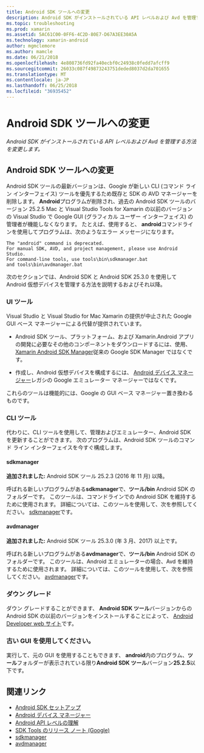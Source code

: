 ```yaml
---
title: Android SDK ツールへの変更
description: Android SDK がインストールされている API レベルおよび Avd を管理する方法を変更します。
ms.topic: troubleshooting
ms.prod: xamarin
ms.assetid: 5AC61C00-0FF6-4C2D-80E7-D67A3EE30A5A
ms.technology: xamarin-android
author: mgmclemore
ms.author: mamcle
ms.date: 06/21/2018
ms.openlocfilehash: 4e808736fd92fa40ecbf0c24938c0fedd7afcff9
ms.sourcegitcommit: 26033c087f49873243751deded8037d2da701655
ms.translationtype: MT
ms.contentlocale: ja-JP
ms.lasthandoff: 06/25/2018
ms.locfileid: "36935452"
---
```

# <a name="changes-to-the-android-sdk-tooling"></a>Android SDK ツールへの変更

_Android SDK がインストールされている API レベルおよび Avd を管理する方法を変更します。_

## <a name="changes-to-android-sdk-tooling"></a>Android SDK ツールへの変更

Android SDK ツールの最新バージョンは、Google が新しい CLI (コマンド ライン インターフェイス) ツールを優先するため既存と SDK の AVD マネージャーを削除します。 **Android**プログラムが削除され、過去の Android SDK ツールのバージョン 25.2.5 Mac と Visual Studio Tools for Xamarin の以前のバージョンの Visual Studio で Google GUI (グラフィカル ユーザー インターフェイス) の管理者が機能しなくなります。 たとえば、使用すると、 **android**コマンドラインを使用してプログラムは、次のようなエラー メッセージになります。

```shell
The "android" command is deprecated.
For manual SDK, AVD, and project management, please use Android Studio.
For command-line tools, use tools\bin\sdkmanager.bat
and tools\bin\avdmanager.bat
```

次のセクションでは、Android SDK と Android SDK 25.3.0 を使用して Android 仮想デバイスを管理する方法を説明するおよびそれ以降。

### <a name="ui-tools"></a>UI ツール

Visual Studio と Visual Studio for Mac Xamarin の提供が中止された Google GUI ベース マネージャーによる代替が提供されています。

-   Android SDK ツール、プラットフォーム、および Xamarin.Android アプリの開発に必要なその他のコンポーネントをダウンロードするには、使用、 [Xamarin Android SDK Manager](~/android/get-started/installation/android-sdk.md)従来の Google SDK Manager ではなくです。

-   作成し、Android 仮想デバイスを構成するには、 [Android デバイス マネージャー](~/android/get-started/installation/android-emulator/device-manager.md)レガシの Google エミュレーター マネージャーではなくです。

これらのツールは機能的には、Google の GUI ベース マネージャー置き換わるものです。

### <a name="cli-tools"></a>CLI ツール

代わりに、CLI ツールを使用して、管理およびエミュレーター、Android SDK を更新することができます。 次のプログラムは、Android SDK ツールのコマンド ライン インターフェイスを今すぐ構成します。

#### <a name="sdkmanager"></a>sdkmanager

**追加されました:** Android SDK ツール 25.2.3 (2016 年 11 月) 以降。

呼ばれる新しいプログラムがある**sdkmanager**で、**ツール/bin** Android SDK のフォルダーです。 このツールは、コマンドラインでの Android SDK を維持するために使用されます。 詳細については、このツールを使用して、次を参照してください。 [sdkmanager](https://developer.android.com/studio/command-line/sdkmanager.html)です。

#### <a name="avdmanager"></a>avdmanager

**追加されました:** Android SDK ツール 25.3.0 (年 3 月、2017) 以上です。

呼ばれる新しいプログラムがある**avdmanager**で、**ツール/bin** Android SDK のフォルダーです。 このツールは、Android エミュレーターの場合、Avd を維持するために使用されます。 詳細については、このツールを使用して、次を参照してください。 [avdmanager](https://developer.android.com/studio/command-line/avdmanager.html)です。

### <a name="downgrading"></a>ダウン グレード

ダウン グレードすることができます、 **Android SDK ツール**バージョンからの Android SDK の以前のバージョンをインストールすることによって、 [Android Developer web サイト](https://developer.android.com/studio/index.html)です。

### <a name="using-the-old-gui"></a>古い GUI を使用してください。

実行して、元の GUI を使用することもできます、 **android**内のプログラム、**ツール**フォルダーが表示されている限り**Android SDK ツール**バージョン**25.2.5**以下です。


## <a name="related-links"></a>関連リンク

- [Android SDK セットアップ](~/android/get-started/installation/android-sdk.md)
- [Android デバイス マネージャー](~/android/get-started/installation/android-emulator/device-manager.md)
- [Android API レベルの理解](~/android/app-fundamentals/android-api-levels.md)
- [SDK Tools のリリース ノート (Google)](https://developer.android.com/studio/releases/sdk-tools.html)
- [sdkmanager](https://developer.android.com/studio/command-line/sdkmanager.html)
- [avdmanager](https://developer.android.com/studio/command-line/avdmanager.html)

